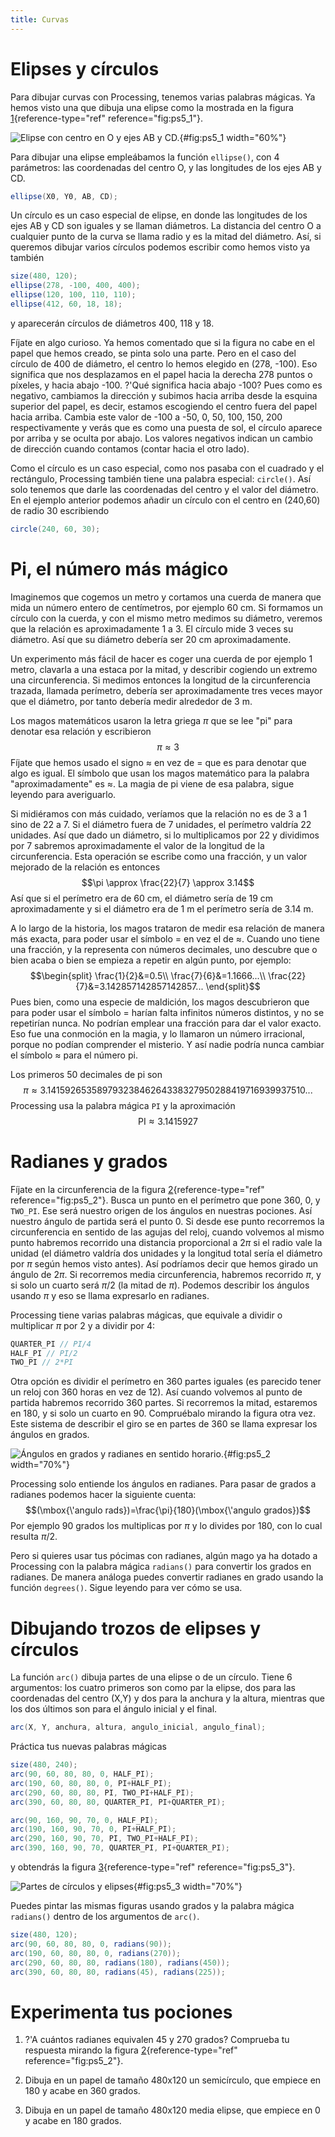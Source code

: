 ```yaml
---
title: Curvas
---
```


# Elipses y círculos

Para dibujar curvas con Processing, tenemos varias palabras mágicas. Ya
hemos visto una que dibuja una elipse como la mostrada en la figura
[1](#fig:ps5_1){reference-type="ref" reference="fig:ps5_1"}.

![Elipse con centro en O y ejes AB y CD.](pictures/ps5_1.png){#fig:ps5_1
width="60%"}

Para dibujar una elipse empleábamos la función `ellipse()`, con 4
parámetros: las coordenadas del centro O, y las longitudes de los ejes
AB y CD.

``` java
ellipse(X0, Y0, AB, CD);
```

Un círculo es un caso especial de elipse, en donde las longitudes de los
ejes AB y CD son iguales y se llaman diámetros. La distancia del centro
O a cualquier punto de la curva se llama radio y es la mitad del
diámetro. Así, si queremos dibujar varios círculos podemos escribir como
hemos visto ya también

``` java
size(480, 120);
ellipse(278, -100, 400, 400);
ellipse(120, 100, 110, 110);
ellipse(412, 60, 18, 18);
```

y aparecerán círculos de diámetros 400, 118 y 18.

Fíjate en algo curioso. Ya hemos comentado que si la figura no cabe en
el papel que hemos creado, se pinta solo una parte. Pero en el caso del
círculo de 400 de diámetro, el centro lo hemos elegido en (278, -100).
Eso significa que nos desplazamos en el papel hacia la derecha 278
puntos o píxeles, y hacia abajo -100. ?'Qué significa hacia abajo -100?
Pues como es negativo, cambiamos la dirección y subimos hacia arriba
desde la esquina superior del papel, es decir, estamos escogiendo el
centro fuera del papel hacia arriba. Cambia este valor de -100 a -50, 0,
50, 100, 150, 200 respectivamente y verás que es como una puesta de sol,
el círculo aparece por arriba y se oculta por abajo. Los valores
negativos indican un cambio de dirección cuando contamos (contar hacia
el otro lado).

Como el círculo es un caso especial, como nos pasaba con el cuadrado y
el rectángulo, Processing también tiene una palabra especial:
`circle()`. Así solo tenemos que darle las coordenadas del centro y el
valor del diámetro. En el ejemplo anterior podemos añadir un círculo con
el centro en (240,60) de radio 30 escribiendo

``` java
circle(240, 60, 30);
```

# Pi, el número más mágico

Imaginemos que cogemos un metro y cortamos una cuerda de manera que mida
un número entero de centímetros, por ejemplo 60 cm. Si formamos un
círculo con la cuerda, y con el mismo metro medimos su diámetro, veremos
que la relación es aproximadamente 1 a 3. El círculo mide 3 veces su
diámetro. Así que su diámetro debería ser 20 cm aproximadamente.

Un experimento más fácil de hacer es coger una cuerda de por ejemplo 1
metro, clavarla a una estaca por la mitad, y describir cogiendo un
extremo una circunferencia. Si medimos entonces la longitud de la
circunferencia trazada, llamada perímetro, debería ser aproximadamente
tres veces mayor que el diámetro, por tanto debería medir alrededor de 3
m.

Los magos matemáticos usaron la letra griega $\pi$ que se lee "pi" para
denotar esa relación y escribieron $$\pi \approx 3$$ Fíjate que hemos
usado el signo $\approx$ en vez de $=$ que es para denotar que algo es
igual. El símbolo que usan los magos matemático para la palabra
"aproximadamente" es $\approx$. La magia de pi viene de esa palabra,
sigue leyendo para averiguarlo.

Si midiéramos con más cuidado, veríamos que la relación no es de 3 a 1
sino de 22 a 7. Si el diámetro fuera de 7 unidades, el perímetro valdría
22 unidades. Así que dado un diámetro, si lo multiplicamos por 22 y
dividimos por 7 sabremos aproximadamente el valor de la longitud de la
circunferencia. Esta operación se escribe como una fracción, y un valor
mejorado de la relación es entonces
$$\pi \approx \frac{22}{7} \approx 3.14$$ Así que si el perímetro era de
60 cm, el diámetro sería de 19 cm aproximadamente y si el diámetro era
de 1 m el perímetro sería de $3.14$ m.

A lo largo de la historia, los magos trataron de medir esa relación de
manera más exacta, para poder usar el símbolo $=$ en vez el de
$\approx$. Cuando uno tiene una fracción, y la representa con números
decimales, uno descubre que o bien acaba o bien se empieza a repetir en
algún punto, por ejemplo: $$\begin{split}
  \frac{1}{2}&=0.5\\
  \frac{7}{6}&=1.1666...\\
  \frac{22}{7}&=3.142857142857142857...
  \end{split}$$ Pues bien, como una especie de maldición, los magos
descubrieron que para poder usar el símbolo $=$ harían falta infinitos
números distintos, y no se repetirían nunca. No podrían emplear una
fracción para dar el valor exacto. Eso fue una conmoción en la magia, y
lo llamaron un número irracional, porque no podían comprender el
misterio. Y así nadie podría nunca cambiar el símbolo $\approx$ para el
número pi.

Los primeros 50 decimales de pi son
$$\pi \approx 3.14159265358979323846264338327950288419716939937510...$$
Processing usa la palabra mágica `PI` y la aproximación
$$\text{PI} \approx 3.1415927$$

# Radianes y grados

Fíjate en la circunferencia de la figura
[2](#fig:ps5_2){reference-type="ref" reference="fig:ps5_2"}. Busca un
punto en el perímetro que pone $360$, $0$, y `TWO_PI`. Ese será nuestro
origen de los ángulos en nuestras pociones. Así nuestro ángulo de
partida será el punto $0$. Si desde ese punto recorremos la
circunferencia en sentido de las agujas del reloj, cuando volvemos al
mismo punto habremos recorrido una distancia proporcional a $2\pi$ si el
radio vale la unidad (el diámetro valdría dos unidades y la longitud
total sería el diámetro por $\pi$ según hemos visto antes). Así
podríamos decir que hemos girado un ángulo de $2\pi$. Si recorremos
media circunferencia, habremos recorrido $\pi$, y si solo un cuarto será
$\pi/2$ (la mitad de $\pi$). Podemos describir los ángulos usando $\pi$
y eso se llama expresarlo en radianes.

Processing tiene varias palabras mágicas, que equivale a dividir o
multiplicar $\pi$ por 2 y a dividir por 4:

``` java
QUARTER_PI // PI/4
HALF_PI // PI/2
TWO_PI // 2*PI
```

Otra opción es dividir el perímetro en 360 partes iguales (es parecido
tener un reloj con 360 horas en vez de 12). Así cuando volvemos al punto
de partida habremos recorrido 360 partes. Si recorremos la mitad,
estaremos en 180, y si solo un cuarto en 90. Compruébalo mirando la
figura otra vez. Este sistema de describir el giro se en partes de 360
se llama expresar los ángulos en grados.

![Ángulos en grados y radianes en sentido
horario.](pictures/ps5_2.png){#fig:ps5_2 width="70%"}

Processing solo entiende los ángulos en radianes. Para pasar de grados a
radianes podemos hacer la siguiente cuenta:
$$(\mbox{\'angulo rads})=\frac{\pi}{180}(\mbox{\'angulo grados})$$ Por
ejemplo 90 grados los multiplicas por $\pi$ y lo divides por 180, con lo
cual resulta $\pi/2$.

Pero si quieres usar tus pócimas con radianes, algún mago ya ha dotado a
Processing con la palabra mágica `radians()` para convertir los grados
en radianes. De manera análoga puedes convertir radianes en grado usando
la función `degrees()`. Sigue leyendo para ver cómo se usa.

# Dibujando trozos de elipses y círculos

La función `arc()` dibuja partes de una elipse o de un círculo. Tiene 6
argumentos: los cuatro primeros son como par la elipse, dos para las
coordenadas del centro (X,Y) y dos para la anchura y la altura, mientras
que los dos últimos son para el ángulo inicial y el final.

``` java
arc(X, Y, anchura, altura, angulo_inicial, angulo_final);
```

Práctica tus nuevas palabras mágicas

``` java
size(480, 240);
arc(90, 60, 80, 80, 0, HALF_PI);
arc(190, 60, 80, 80, 0, PI+HALF_PI);
arc(290, 60, 80, 80, PI, TWO_PI+HALF_PI);
arc(390, 60, 80, 80, QUARTER_PI, PI+QUARTER_PI);

arc(90, 160, 90, 70, 0, HALF_PI);
arc(190, 160, 90, 70, 0, PI+HALF_PI);
arc(290, 160, 90, 70, PI, TWO_PI+HALF_PI);
arc(390, 160, 90, 70, QUARTER_PI, PI+QUARTER_PI);
```

y obtendrás la figura [3](#fig:ps5_3){reference-type="ref"
reference="fig:ps5_3"}.

![Partes de círculos y elipses](pictures/ps5_3.png){#fig:ps5_3
width="70%"}

Puedes pintar las mismas figuras usando grados y la palabra mágica
`radians()` dentro de los argumentos de `arc()`.

``` java
size(480, 120);
arc(90, 60, 80, 80, 0, radians(90));
arc(190, 60, 80, 80, 0, radians(270));
arc(290, 60, 80, 80, radians(180), radians(450));
arc(390, 60, 80, 80, radians(45), radians(225));
```

# Experimenta tus pociones

1.  ?'A cuántos radianes equivalen 45 y 270 grados? Comprueba tu
    respuesta mirando la figura [2](#fig:ps5_2){reference-type="ref"
    reference="fig:ps5_2"}.

2.  Dibuja en un papel de tamaño 480x120 un semicírculo, que empiece en
    180 y acabe en 360 grados.

3.  Dibuja en un papel de tamaño 480x120 media elipse, que empiece en 0
    y acabe en 180 grados.
